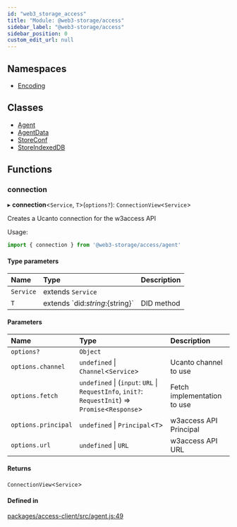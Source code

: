 ```yaml
---
id: "web3_storage_access"
title: "Module: @web3-storage/access"
sidebar_label: "@web3-storage/access"
sidebar_position: 0
custom_edit_url: null
---
```


## Namespaces

- [Encoding](../namespaces/web3_storage_access.Encoding.md)

## Classes

- [Agent](../classes/web3_storage_access.Agent.md)
- [AgentData](../classes/web3_storage_access.AgentData.md)
- [StoreConf](../classes/web3_storage_access.StoreConf.md)
- [StoreIndexedDB](../classes/web3_storage_access.StoreIndexedDB.md)

## Functions

### connection

▸ **connection**<`Service`, `T`\>(`options?`): `ConnectionView`<`Service`\>

Creates a Ucanto connection for the w3access API

Usage:

```js
import { connection } from '@web3-storage/access/agent'
```

#### Type parameters

| Name | Type | Description |
| :------ | :------ | :------ |
| `Service` | extends `Service` |  |
| `T` | extends \`did:${string}:${string}\` | DID method |

#### Parameters

| Name | Type | Description |
| :------ | :------ | :------ |
| `options?` | `Object` |  |
| `options.channel` | `undefined` \| `Channel`<`Service`\> | Ucanto channel to use |
| `options.fetch` | `undefined` \| (`input`: `URL` \| `RequestInfo`, `init?`: `RequestInit`) => `Promise`<`Response`\> | Fetch implementation to use |
| `options.principal` | `undefined` \| `Principal`<`T`\> | w3access API Principal |
| `options.url` | `undefined` \| `URL` | w3access API URL |

#### Returns

`ConnectionView`<`Service`\>

#### Defined in

[packages/access-client/src/agent.js:49](https://github.com/web3-storage/w3-protocol/blob/f7a9871/packages/access-client/src/agent.js#L49)
